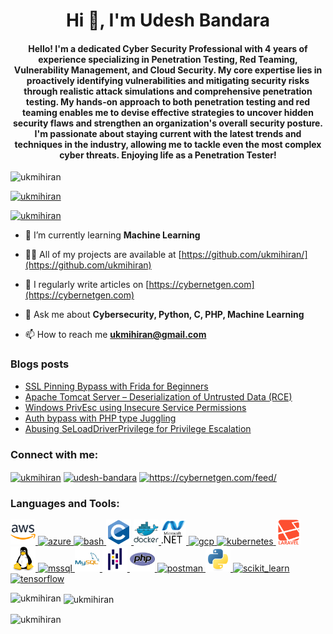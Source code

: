 <h1 align="center">Hi 👋, I'm Udesh Bandara</h1>
<h4 align="center">Hello! I'm a dedicated Cyber Security Professional with 4 years of experience specializing in Penetration Testing, Red Teaming, Vulnerability Management, and Cloud Security. My core expertise lies in proactively identifying vulnerabilities and mitigating security risks through realistic attack simulations and comprehensive penetration testing. My hands-on approach to both penetration testing and red teaming enables me to devise effective strategies to uncover hidden security flaws and strengthen an organization's overall security posture. I'm passionate about staying current with the latest trends and techniques in the industry, allowing me to tackle even the most complex cyber threats. Enjoying life as a Penetration Tester!</h4>

<p align="left"> <img src="https://komarev.com/ghpvc/?username=ukmihiran&label=Profile%20views&color=0e75b6&style=flat" alt="ukmihiran" /> </p>

<p align="left"> <a href="https://github.com/ryo-ma/github-profile-trophy"><img src="https://github-profile-trophy.vercel.app/?username=ukmihiran" alt="ukmihiran" /></a> </p>

<p align="left"> <a href="https://twitter.com/ukmihiran" target="blank"><img src="https://img.shields.io/twitter/follow/ukmihiran?logo=twitter&style=for-the-badge" alt="ukmihiran" /></a> </p>

- 🌱 I’m currently learning **Machine Learning**

- 👨‍💻 All of my projects are available at [https://github.com/ukmihiran/](https://github.com/ukmihiran)

- 📝 I regularly write articles on [https://cybernetgen.com](https://cybernetgen.com)

- 💬 Ask me about **Cybersecurity, Python, C, PHP, Machine Learning**

- 📫 How to reach me **ukmihiran@gmail.com**

### Blogs posts
<!-- BLOG-POST-LIST:START -->
- [SSL Pinning Bypass with Frida for Beginners](https://cybernetgen.com/ssl-pinning-bypass-with-frida-for-beginners/)
- [Apache Tomcat Server – Deserialization of Untrusted Data &lpar;RCE&rpar;](https://cybernetgen.com/apache-tomcat-server-deserialization-of-untrusted-data-rce/)
- [Windows PrivEsc using Insecure Service Permissions](https://cybernetgen.com/windows-privesc-using-insecure-service-permissions/)
- [Auth bypass with PHP type Juggling](https://cybernetgen.com/auth-bypass-with-php-type-juggling/)
- [Abusing SeLoadDriverPrivilege for Privilege Escalation](https://cybernetgen.com/abusing-seloaddriverprivilege-for-privilege-escalation/)
<!-- BLOG-POST-LIST:END -->

<h3 align="left">Connect with me:</h3>
<p align="left">
<a href="https://twitter.com/ukmihiran" target="blank"><img align="center" src="https://raw.githubusercontent.com/rahuldkjain/github-profile-readme-generator/master/src/images/icons/Social/twitter.svg" alt="ukmihiran" height="30" width="40" /></a>
<a href="https://linkedin.com/in/udesh-bandara" target="blank"><img align="center" src="https://raw.githubusercontent.com/rahuldkjain/github-profile-readme-generator/master/src/images/icons/Social/linked-in-alt.svg" alt="udesh-bandara" height="30" width="40" /></a>
<a href="/https://cybernetgen.com/feed/" target="blank"><img align="center" src="https://raw.githubusercontent.com/rahuldkjain/github-profile-readme-generator/master/src/images/icons/Social/rss.svg" alt="https://cybernetgen.com/feed/" height="30" width="40" /></a>
</p>

<h3 align="left">Languages and Tools:</h3>
<p align="left"> <a href="https://aws.amazon.com" target="_blank" rel="noreferrer"> <img src="https://raw.githubusercontent.com/devicons/devicon/master/icons/amazonwebservices/amazonwebservices-original-wordmark.svg" alt="aws" width="40" height="40"/> </a> <a href="https://azure.microsoft.com/en-in/" target="_blank" rel="noreferrer"> <img src="https://www.vectorlogo.zone/logos/microsoft_azure/microsoft_azure-icon.svg" alt="azure" width="40" height="40"/> </a> <a href="https://www.gnu.org/software/bash/" target="_blank" rel="noreferrer"> <img src="https://www.vectorlogo.zone/logos/gnu_bash/gnu_bash-icon.svg" alt="bash" width="40" height="40"/> </a> <a href="https://www.cprogramming.com/" target="_blank" rel="noreferrer"> <img src="https://raw.githubusercontent.com/devicons/devicon/master/icons/c/c-original.svg" alt="c" width="40" height="40"/> </a> <a href="https://www.docker.com/" target="_blank" rel="noreferrer"> <img src="https://raw.githubusercontent.com/devicons/devicon/master/icons/docker/docker-original-wordmark.svg" alt="docker" width="40" height="40"/> </a> <a href="https://dotnet.microsoft.com/" target="_blank" rel="noreferrer"> <img src="https://raw.githubusercontent.com/devicons/devicon/master/icons/dot-net/dot-net-original-wordmark.svg" alt="dotnet" width="40" height="40"/> </a> <a href="https://cloud.google.com" target="_blank" rel="noreferrer"> <img src="https://www.vectorlogo.zone/logos/google_cloud/google_cloud-icon.svg" alt="gcp" width="40" height="40"/> </a> <a href="https://kubernetes.io" target="_blank" rel="noreferrer"> <img src="https://www.vectorlogo.zone/logos/kubernetes/kubernetes-icon.svg" alt="kubernetes" width="40" height="40"/> </a> <a href="https://laravel.com/" target="_blank" rel="noreferrer"> <img src="https://raw.githubusercontent.com/devicons/devicon/master/icons/laravel/laravel-plain-wordmark.svg" alt="laravel" width="40" height="40"/> </a> <a href="https://www.linux.org/" target="_blank" rel="noreferrer"> <img src="https://raw.githubusercontent.com/devicons/devicon/master/icons/linux/linux-original.svg" alt="linux" width="40" height="40"/> </a> <a href="https://www.microsoft.com/en-us/sql-server" target="_blank" rel="noreferrer"> <img src="https://www.svgrepo.com/show/303229/microsoft-sql-server-logo.svg" alt="mssql" width="40" height="40"/> </a> <a href="https://www.mysql.com/" target="_blank" rel="noreferrer"> <img src="https://raw.githubusercontent.com/devicons/devicon/master/icons/mysql/mysql-original-wordmark.svg" alt="mysql" width="40" height="40"/> </a> <a href="https://pandas.pydata.org/" target="_blank" rel="noreferrer"> <img src="https://raw.githubusercontent.com/devicons/devicon/2ae2a900d2f041da66e950e4d48052658d850630/icons/pandas/pandas-original.svg" alt="pandas" width="40" height="40"/> </a> <a href="https://www.php.net" target="_blank" rel="noreferrer"> <img src="https://raw.githubusercontent.com/devicons/devicon/master/icons/php/php-original.svg" alt="php" width="40" height="40"/> </a> <a href="https://postman.com" target="_blank" rel="noreferrer"> <img src="https://www.vectorlogo.zone/logos/getpostman/getpostman-icon.svg" alt="postman" width="40" height="40"/> </a> <a href="https://www.python.org" target="_blank" rel="noreferrer"> <img src="https://raw.githubusercontent.com/devicons/devicon/master/icons/python/python-original.svg" alt="python" width="40" height="40"/> </a> <a href="https://scikit-learn.org/" target="_blank" rel="noreferrer"> <img src="https://upload.wikimedia.org/wikipedia/commons/0/05/Scikit_learn_logo_small.svg" alt="scikit_learn" width="40" height="40"/> </a> <a href="https://www.tensorflow.org" target="_blank" rel="noreferrer"> <img src="https://www.vectorlogo.zone/logos/tensorflow/tensorflow-icon.svg" alt="tensorflow" width="40" height="40"/> </a> </p>

<p><img align="left" src="https://github-readme-stats.vercel.app/api/top-langs?username=ukmihiran&show_icons=true&locale=en&layout=compact" alt="ukmihiran" /></p>

<p>&nbsp;<img align="center" src="https://github-readme-stats.vercel.app/api?username=ukmihiran&show_icons=true&locale=en" alt="ukmihiran" /></p>

<p><img align="center" src="https://github-readme-streak-stats.herokuapp.com/?user=ukmihiran&" alt="ukmihiran" /></p>

